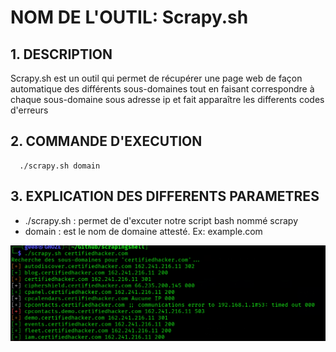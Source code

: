 # NOM DE L'OUTIL: Scrapy.sh

## 1. DESCRIPTION
  Scrapy.sh est un outil qui permet de récupérer une page web de façon automatique
  des différents sous-domaines tout en faisant correspondre à chaque sous-domaine
  sous adresse ip et fait apparaître les differents codes d'erreurs

## 2. COMMANDE D'EXECUTION

 ```
   ./scrapy.sh domain

```

## 3.  EXPLICATION DES DIFFERENTS PARAMETRES 

 * ./scrapy.sh : permet de d'excuter notre script bash nommé scrapy
 * domain : est le nom de domaine attesté. Ex: example.com

![image](https://github.com/Hegeldirkk/scrapingshell/blob/lisezmoi-ghoze/lisez-moi/scrapy.png)
